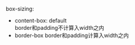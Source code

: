 box-sizing: 
- content-box: default    
border和padding不计算入width之内
- border-box
border和padding计算入width之内